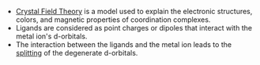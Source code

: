 - <u>Crystal Field Theory</u> is a model used to explain the electronic structures, colors, and magnetic properties of coordination complexes.
- Ligands are considered as point charges or dipoles that interact with the metal ion's d-orbitals.
- The interaction between the ligands and the metal ion leads to the <u>splitting</u> of the degenerate d-orbitals.

